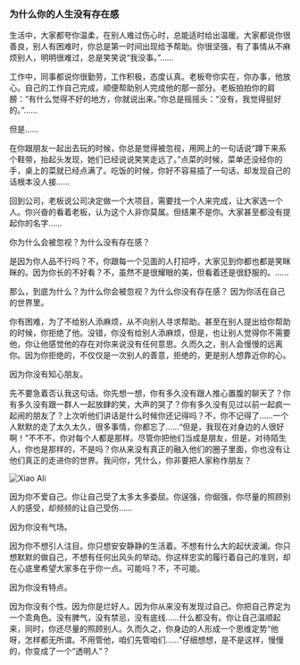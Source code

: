 ### 为什么你的人生没有存在感

生活中，大家都夸你温柔，在别人难过伤心时，总能适时给出温暖。大家都说你很善良，别人有困难时，你总是第一时间出现给予帮助。你很坚强，有了事情从不麻烦别人，明明很难过，总是笑笑说“我没事。”……

工作中，同事都说你很勤劳，工作积极，态度认真。老板夸你实在，你办事，他放心。自己的工作自己完成，顺便帮助别人完成他的那一部分。老板拍拍你的肩膀：“有什么觉得不好的地方，你就说出来。”你总是摇摇头：“没有，我觉得挺好的。”……

但是……

在你跟朋友一起出去玩的时候，你总是觉得被忽视，用网上的一句话说“蹲下来系个鞋带，抬起头发现，她们已经说说笑笑走远了。”点菜的时候，菜单还没经你的手，桌上的菜就已经点满了。吃饭的时候，你好不容易插了一句话，却发现自己的话根本没人接……

回到公司，老板说公司决定做一个大项目，需要找一个人来完成，让大家选一个人。你兴奋的看着老板，认为这个人非你莫属。但结果不是你。大家甚至都没有提起你的名字……

你为什么会被忽视？为什么没有存在感？

是因为你人品不行吗？不，你跟每一个见面的人打招呼，大家见到你都也都是笑眯眯的。因为你长的不好看？不，虽然不是很耀眼的美，但看着还是很舒服的。……

那么，到底为什么？为什么你会被忽视？为什么你没有存在感？
因为你活在自己的世界里。

你有困难，为了不给别人添麻烦，从不向别人寻求帮助。甚至在别人提出给你帮助的时候，你拒绝了他。没错，你没有给别人添麻烦，但是，也让别人觉得你不需要他，你让他感觉他的存在对你来说没有任何意思。久而久之，别人会慢慢的远离你。因为你拒绝的，不仅仅是一次别人的善意，拒绝的，更是别人想靠近你的心。

因为你没有知心朋友。

先不要急着否认我这句话。你先想一想，你有多久没有跟人推心置腹的聊天了？你有多久没有跟一群人一起放肆的笑，大声的哭了？你有多久没有见过以前一起疯一起闹的朋友了？上次听他们讲话是什么时候你还记得吗？不，你不记得了……一个人默默的走了太久太久，很多事情，你都忘了……“但是，我现在对身边的人很好啊！”不不不，你对每个人都是那样。尽管你把他们当成是朋友，但是，对待陌生人，你也是那样的，不是吗？你从来没有真正的融入他们的圈子里面，你也没有让他们真正的走进你的世界。我问你，凭什么，你非要把人家称作朋友？

![Xiao Ali](https://github.com/)

因为你不爱自己。你让自己受了太多太多委屈。你逞强，你倔强，你尽量的照顾别人的感受，却频频的让自己受伤……

因为你没有气场。

因为你不想引人注目。你只想安安静静的生活着。不想有什么大的起伏波澜。你只想默默的做自己，不想有任何出风头的举动。你这样忠实的履行着自己的准则，却在心底里希望大家多在乎你一点。可能吗？不，不可能。

因为你没有特点。

因为你没有个性。因为你是烂好人。因为你从来没有发现过自己。你把自己界定为一个乖角色。没有脾气，没有禁忌，没有底线……什么都没有。你让自己温顺起来，同时，你还尽量的照顾别人。久而久之，你身边的人形成一个思维定势“他呀，怎样都无所谓。不用管他，咱们先管咱们……”仔细想想，是不是这样，慢慢的，你变成了一个“透明人”？
